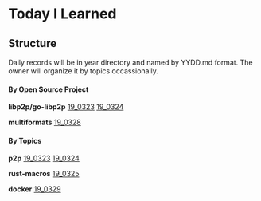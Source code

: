 # Today I Learned

## Structure

Daily records will be in year directory and named by YYDD.md format. The owner will organize it by topics occassionally. 

#### By Open Source Project

__libp2p/go-libp2p__
[19_0323](2019/0323.md)
[19_0324](2019/0324.md)

__multiformats__
[19_0328](2019/0328.md)

#### By Topics

__p2p__
[19_0323](2019/0323.md)
[19_0324](2019/0324.md)

__rust-macros__
[19_0325](2019/0325.md)

__docker__
[19_0329](2019/0329.md)